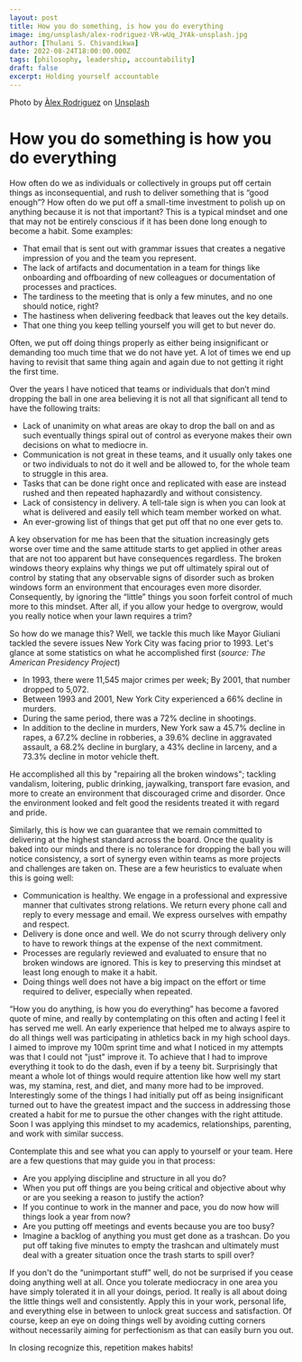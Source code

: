 ```yaml
---
layout: post
title: How you do something, is how you do everything
image: img/unsplash/alex-rodriguez-VR-wUq_JYAk-unsplash.jpg
author: [Thulani S. Chivandikwa]
date: 2022-08-24T18:00:00.000Z
tags: [philosophy, leadership, accountability]
draft: false
excerpt: Holding yourself accountable
---
```


Photo by <a href="https://unsplash.com/@alexabad?utm_source=unsplash&utm_medium=referral&utm_content=creditCopyText">Àlex Rodriguez</a> on <a href="https://unsplash.com/wallpapers/cool/good?utm_source=unsplash&utm_medium=referral&utm_content=creditCopyText">Unsplash</a>

# How you do something is how you do everything

How often do we as individuals or collectively in groups put off certain things as inconsequential, and rush to deliver something that is “good enough”? How often do we put off a small-time investment to polish up on anything because it is not that important? This is a typical mindset and one that may not be entirely conscious if it has been done long enough to become a habit. Some examples:

- That email that is sent out with grammar issues that creates a negative impression of you and the team you represent.
- The lack of artifacts and documentation in a team for things like onboarding and offboarding of new colleagues or documentation of processes and practices.
- The tardiness to the meeting that is only a few minutes, and no one should notice, right?
- The hastiness when delivering feedback that leaves out the key details.
- That one thing you keep telling yourself you will get to but never do.

Often, we put off doing things properly as either being insignificant or demanding too much time that we do not have yet. A lot of times we end up having to revisit that same thing again and again due to not getting it right the first time.

Over the years I have noticed that teams or individuals that don’t mind dropping the ball in one area believing it is not all that significant all tend to have the following traits:

- Lack of unanimity on what areas are okay to drop the ball on and as such eventually things spiral out of control as everyone makes their own decisions on what to mediocre in.
- Communication is not great in these teams, and it usually only takes one or two individuals to not do it well and be allowed to, for the whole team to struggle in this area.
- Tasks that can be done right once and replicated with ease are instead rushed and then repeated haphazardly and without consistency.
- Lack of consistency in delivery. A tell-tale sign is when you can look at what is delivered and easily tell which team member worked on what.
- An ever-growing list of things that get put off that no one ever gets to.

A key observation for me has been that the situation increasingly gets worse over time and the same attitude starts to get applied in other areas that are not too apparent but have consequences regardless. The broken windows theory explains why things we put off ultimately spiral out of control by stating that any observable signs of disorder such as broken windows form an environment that encourages even more disorder. Consequently, by ignoring the “little” things you soon forfeit control of much more to this mindset. After all, if you allow your hedge to overgrow, would you really notice when your lawn requires a trim?

So how do we manage this? Well, we tackle this much like Mayor Giuliani tackled the severe issues New York City was facing prior to 1993. Let's glance at some statistics on what he accomplished first (_source: The American Presidency Project_)

- In 1993, there were 11,545 major crimes per week; By 2001, that number dropped to 5,072.
- Between 1993 and 2001, New York City experienced a 66% decline in murders.
- During the same period, there was a 72% decline in shootings.
- In addition to the decline in murders, New York saw a 45.7% decline in rapes, a 67.2% decline in robberies, a 39.6% decline in aggravated assault, a 68.2% decline in burglary, a 43% decline in larceny, and a 73.3% decline in motor vehicle theft.

He accomplished all this by "repairing all the broken windows"; tackling vandalism, loitering, public drinking, jaywalking, transport fare evasion, and more to create an environment that discouraged crime and disorder. Once the environment looked and felt good the residents treated it with regard and pride.

Similarly, this is how we can guarantee that we remain committed to delivering at the highest standard across the board. Once the quality is baked into our minds and there is no tolerance for dropping the ball you will notice consistency, a sort of synergy even within teams as more projects and challenges are taken on. These are a few heuristics to evaluate when this is going well:

- Communication is healthy. We engage in a professional and expressive manner that cultivates strong relations. We return every phone call and reply to every message and email. We express ourselves with empathy and respect.
- Delivery is done once and well. We do not scurry through delivery only to have to rework things at the expense of the next commitment.
- Processes are regularly reviewed and evaluated to ensure that no broken windows are ignored. This is key to preserving this mindset at least long enough to make it a habit.
- Doing things well does not have a big impact on the effort or time required to deliver, especially when repeated.

“How you do anything, is how you do everything” has become a favored quote of mine, and really by contemplating on this often and acting I feel it has served me well. An early experience that helped me to always aspire to do all things well was participating in athletics back in my high school days. I aimed to improve my 100m sprint time and what I noticed in my attempts was that I could not "just" improve it. To achieve that I had to improve everything it took to do the dash, even if by a teeny bit. Surprisingly that meant a whole lot of things would require attention like how well my start was, my stamina, rest, and diet, and many more had to be improved. Interestingly some of the things I had initially put off as being insignificant turned out to have the greatest impact and the success in addressing those created a habit for me to pursue the other changes with the right attitude. Soon I was applying this mindset to my academics, relationships, parenting, and work with similar success.

Contemplate this and see what you can apply to yourself or your team. Here are a few questions that may guide you in that process:

- Are you applying discipline and structure in all you do?
- When you put off things are you being critical and objective about why or are you seeking a reason to justify the action?
- If you continue to work in the manner and pace, you do now how will things look a year from now?
- Are you putting off meetings and events because you are too busy?
- Imagine a backlog of anything you must get done as a trashcan. Do you put off taking five minutes to empty the trashcan and ultimately must deal with a greater situation once the trash starts to spill over?

If you don't do the “unimportant stuff” well, do not be surprised if you cease doing anything well at all. Once you tolerate mediocracy in one area you have simply tolerated it in all your doings, period. It really is all about doing the little things well and consistently. Apply this in your work, personal life, and everything else in between to unlock great success and satisfaction. Of course, keep an eye on doing things well by avoiding cutting corners without necessarily aiming for perfectionism as that can easily burn you out.

In closing recognize this, repetition makes habits!
